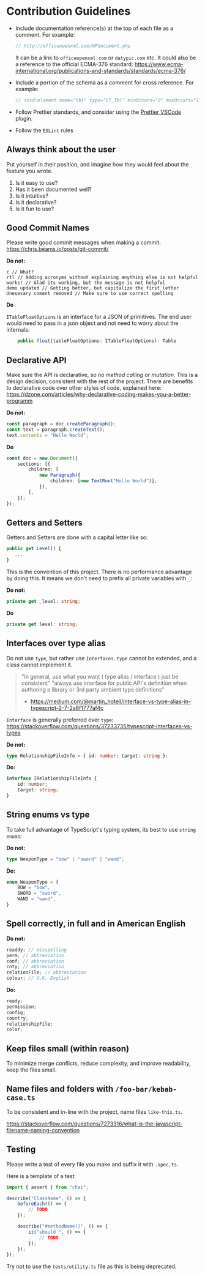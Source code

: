 # Contribution Guidelines

-   Include documentation reference(s) at the top of each file as a comment. For example:

    ```ts
    // http://officeopenxml.com/WPdocument.php
    ```

    It can be a link to `officeopenxml.com` or `datypic.com` etc.
    It could also be a reference to the official ECMA-376 standard: https://www.ecma-international.org/publications-and-standards/standards/ecma-376/

-   Include a portion of the schema as a comment for cross reference. For example:

    ```ts
    // <xsd:element name="tbl" type="CT_Tbl" minOccurs="0" maxOccurs="1"/>
    ```

-   Follow Prettier standards, and consider using the [Prettier VSCode](https://marketplace.visualstudio.com/items?itemName=esbenp.prettier-vscode) plugin.

-   Follow the `ESLint` rules

## Always think about the user

Put yourself in their position, and imagine how they would feel about the feature you wrote.

1. Is it easy to use?
2. Has it been documented well?
3. Is it intuitive?
4. Is it declarative?
5. Is it fun to use?

## Good Commit Names

Please write good commit messages when making a commit: https://chris.beams.io/posts/git-commit/

**Do not:**

<!-- cspell:disable -->
```
c // What?
rtl // Adding acronyms without explaining anything else is not helpful
works! // Glad its working, but the message is not helpful
demo updated // Getting better, but capitalize the first letter
Unesesary coment removed // Make sure to use correct spelling
```
<!-- cspell:enable -->

**Do**

`ITableFloatOptions` is an interface for a JSON of primitives. The end user would need to pass in a json object and not need to worry about the internals:

```ts
    public float(tableFloatOptions: ITableFloatOptions): Table
```

## Declarative API

Make sure the API is declarative, so no _method calling_ or _mutation_. This is a design decision, consistent with the rest of the project. There are benefits to declarative code over other styles of code, explained here: https://dzone.com/articles/why-declarative-coding-makes-you-a-better-programm

**Do not:**

```ts
const paragraph = doc.createParagraph();
const text = paragraph.createText();
text.contents = "Hello World";
```

**Do**

```ts
const doc = new Document({
    sections: [{
        children: [
            new Paragraph({
                children: [new TextRun("Hello World")],
            }),
        ],
    }];
});
```

## Getters and Setters

Getters and Setters are done with a capital letter like so:

```ts
public get Level() {
   ...
}
```

This is the convention of this project. There is no performance advantage by doing this. It means we don't need to prefix all private variables with `_`:

**Do not:**

```ts
private get _level: string;
```

**Do**

```ts
private get level: string;
```

## Interfaces over type alias

Do not use `type`, but rather use `Interfaces`. `type` cannot be extended, and a class cannot implement it.

> "In general, use what you want ( type alias / interface ) just be consistent"
> "always use interface for public API's definition when authoring a library or 3rd party ambient type definitions"
>
> -   https://medium.com/@martin_hotell/interface-vs-type-alias-in-typescript-2-7-2a8f1777af4c

`Interface` is generally preferred over `type`: https://stackoverflow.com/questions/37233735/typescript-interfaces-vs-types

**Do not:**

```ts
type RelationshipFileInfo = { id: number; target: string };
```

**Do:**

```ts
interface IRelationshipFileInfo {
    id: number;
    target: string;
}
```

## String enums vs type

To take full advantage of TypeScript's typing system, its best to use `string enums`:

**Do not:**

```ts
type WeaponType = "bow" | "sword" | "wand";
```

**Do:**

```ts
enum WeaponType = {
    BOW = "bow",
    SWORD = "sword",
    WAND = "wand",
}
```

## Spell correctly, in full and in American English

**Do not:**

```ts
readdy; // misspelling
perm; // abbreviation
conf; // abbreviation
cnty; // abbreviation
relationFile; // abbreviation
colour; // U.K. English
```

**Do:**

```ts
ready;
permission;
config;
country;
relationshipFile;
color;
```

## Keep files small (within reason)

To minimize merge conflicts, reduce complexity, and improve readability, keep the files small.

## Name files and folders with `/foo-bar/kebab-case.ts`

To be consistent and in-line with the project, name files `like-this.ts`.

https://stackoverflow.com/questions/7273316/what-is-the-javascript-filename-naming-convention

## Testing

Please write a test of every file you make and suffix it with `.spec.ts`.

Here is a template of a test:

```ts
import { assert } from "chai";

describe("ClassName", () => {
    beforeEach(() => {
        // TODO
    });

    describe("#methodName()", () => {
        it("should ", () => {
            // TODO
        });
    });
});
```

Try not to use the `tests/utility.ts` file as this is being deprecated.

